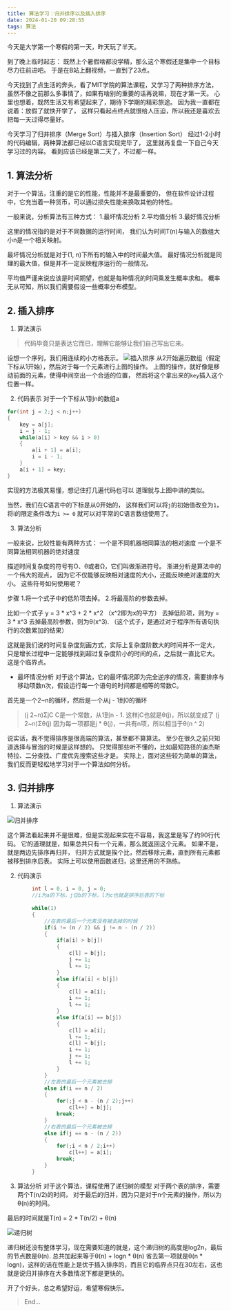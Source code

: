 ```yaml
---
title: 算法学习：归并排序以及插入排序
date: 2024-01-20 09:28:55
tags: 算法
---
```

今天是大学第一个寒假的第一天，昨天玩了半天。
<!--more-->
到了晚上临时起志：
既然上个暑假啥都没学精，那么这个寒假还是集中一个目标尽力往前进吧。
于是在B站上翻视频，一直到了23点。

今天找到了点生活的奔头，看了MIT学院的算法课程，又学习了两种排序方法，
虽然不像之前那么多事情了，如果有啥别的重要的话再说嘛，现在才第一天。
心里也想着，既然生活又有希望起来了，期待下学期的精彩旅途。
因为我一直都在说着：放假了就快开学了，
这样只看起点终点就很给人压迫，所以我还是喜欢去把每一天过得尽量好。

今天学习了归并排序（Merge Sort）与插入排序（Insertion Sort）
经过1-2小时的代码编辑，两种算法都已经以C语言实现完毕了，
这里就再复盘一下自己今天学习过的内容。
看到应该已经是第二天了，不过都一样。

## 1. 算法分析

对于一个算法，注重的是它的性能，性能并不是最重要的，
但在软件设计过程中，它充当着一种货币，可以通过损失性能来换取其他的特性。

一般来说，分析算法有三种方式：
	1.最坏情况分析
	2.平均值分析
	3.最好情况分析

这里的情况指的是对于不同数据的运行时间，
我们认为时间T(n)与输入的数组大小n是一个相关映射。

最坏情况分析就是对于(1, n)下所有的输入中的时间最大值。
最好情况分析就是同理的最大值，但是并不一定反映程序运行的一般情况。

平均值严谨来说应该是时间期望，也就是每种情况的时间乘发生概率求和。
概率无从可知，所以我们需要假设一些概率分布模型。


## 2. 插入排序

1. 算法演示
> 代码毕竟只是表达它而已，理解它能够让我们自己写出它来。

设想一个序列，我们用连续的小方格表示。
![插入排序](/img/InsertionSort.png)
从2开始遍历数组（假定下标从1开始），然后对于每一个元素进行上图的操作。
上图的操作，就好像是移动前面的元素，使得中间空出一个合适的位置，
然后将这个拿出来的`key`插入这个位置一样。

2. 代码表示
	对于一个下标从1到n的数组a
```C
for(int j = 2;j < n;j++)
{
	key = a[j];
	i = j - 1;
	while(a[i] > key && i > 0)
	{
		a[i + 1] = a[i];
		i = i - 1; 
	}
	a[i + 1] = key;
}
```

实现的方法极其易懂，想记住打几遍代码也可以
道理就与上图中讲的类似。

当然，我们在C语言中的下标是从0开始的，
这样我们可以将`j`的初始值改变为`1`，将i的限定条件改为`i >= 0`
就可以对平常的C语言数组使用了。

3. 算法分析

一般来说，比较性能有两种方式：
	一个是不同机器相同算法的相对速度
	一个是不同算法相同机器的绝对速度

描述时间复杂度的符号有O、θ或者Ω，它们叫做渐进符号。
渐进分析是算法中的一个伟大的观点，
因为它不仅能够反映相对速度的大小，还能反映绝对速度的大小。
这些符号如何使用呢？

步骤
	1.将一个式子中的低阶项去掉。
	2.将最高阶的参数去掉。

比如一个式子 y = 3 * x^3 + 2 * x^2 （x^2即为x的平方）
	去掉低阶项，则为y = 3 * x^3
	去掉最高阶参数，则为θ(x^3).
（这个式子，是通过对于程序所有语句执行的次数累加的结果）

这就是我们说的时间复杂度刻画方式，实际上复杂度阶数大的时间并不一定大，
只是增长过程中一定能够找到超过复杂度阶小的时间的点，之后就一直比它大。
这是个临界点。

+ 最坏情况分析
	对于这个算法，它的最坏情况即为完全逆序的情况，需要排序与移动项数n次，假设运行每一个语句的时间都是相等的常数C。

首先是一个2~n的循环，然后是一个从j - 1到0的循环

> (j 2~n)ΣjC C是一个常数，从1到n - 1.
> 这样jC也就是θ(j)，所以就变成了 (j 2~n)Σθ(j)
> 因为每一项都是j * θ(j)，一共有n项，所以相当于θ(n ^ 2)


说实话，我不觉得排序是很高端的算法，甚至都不算算法。
至少在很久之前只知道选择与冒泡的时候是这样想的。
只觉得那些听不懂的，比如最短路径的迪杰斯特拉、二分查找、广度优先搜索这些才是。
实际上，面对这些较为简单的算法，我们反而更轻松地学习对于一个算法如何分析。

## 3. 归并排序

1. 算法演示

![归并排序](/img/MergeSort.png)

这个算法看起来并不是很难，但是实现起来实在不容易，我这里是写了约90行代码。
它的道理就是，如果总共只有一个元素，那么就返回这个元素。
如果不是，就是两边先排序再归并，
归并方式就是挨个比，然后移除元素，直到所有元素都被移到排序后表。
实际上可以使用函数递归，这里还用的不熟练。

2. 代码演示

```C
		int l = 0, i = 0, j = 0;
		//i为a的下标，j位b的下标，l为c也就是排序后表的下标
		
		while(1)
		{
			//在表的最后一个元素没有被去掉的时候
			if(i != (n / 2) && j != n - (n / 2))
			{
				if(a[i] > b[j])
				{	
					c[l] = b[j];
					j += 1;
					l += 1;
				}
				else if(a[i] < b[j])
				{
					c[l] = a[i];
					i += 1;
					l += 1;
				}
				else if(a[i] == b[j])
				{
					c[l] = a[i];
					l += 1;
					c[l] = b[j];
					i += 1;
					j += 1;
					l += 1;
				}
			}
			//左表的最后一个元素被去掉
			else if(i == n / 2)
			{
				for(;j < n - (n / 2);j++)
					c[l++] = b[j];
				break;
			}
			//右表的最后一个元素被去掉
			else if(j == n - (n / 2))
			{
				for(;i < n / 2;i++)
					c[l++] = a[i];
				break;
			}
		}
```

3. 算法分析
对于这个算法，课程使用了递归树的模型
	对于两个表的排序，需要两个T(n/2)的时间，
	对于最后的归并，因为只是对于n个元素的操作，所以为θ(n)的时间。

最后的时间就是T(n) = 2 * T(n/2) + θ(n)

![递归树](/img/RecursionTree.png)

递归树还没有整体学习，现在需要知道的就是，这个递归树的高度是log2n，最后的节点数是θ(n).
总共加起来等于θ(n) + logn * θ(n) 省去第一项就是θ(n * logn)，这样的话在性能上是优于插入排序的，而且它的临界点只在30左右，这也就是说归并排序在大多数情况下都是更快的。

开了个好头，总之希望好运，希望寒假快乐。

>End...